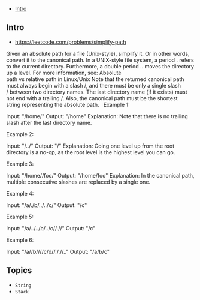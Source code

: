 - [Intro](#intro)

## Intro

- https://leetcode.com/problems/simplify-path

Given an absolute path for a file (Unix-style), simplify it. Or in other words, convert it to the canonical path.
In a UNIX-style file system, a period . refers to the current directory. Furthermore, a double period .. moves the directory up a level. For more information, see: Absolute path vs relative path in Linux/Unix
Note that the returned canonical path must always begin with a slash /, and there must be only a single slash / between two directory names. The last directory name (if it exists) must not end with a trailing /. Also, the canonical path must be the shortest string representing the absolute path.
 
Example 1:

Input: "/home/"
Output: "/home"
Explanation: Note that there is no trailing slash after the last directory name.

Example 2:

Input: "/../"
Output: "/"
Explanation: Going one level up from the root directory is a no-op, as the root level is the highest level you can go.

Example 3:

Input: "/home//foo/"
Output: "/home/foo"
Explanation: In the canonical path, multiple consecutive slashes are replaced by a single one.

Example 4:

Input: "/a/./b/../../c/"
Output: "/c"

Example 5:

Input: "/a/../../b/../c//.//"
Output: "/c"

Example 6:

Input: "/a//b////c/d//././/.."
Output: "/a/b/c"



## Topics

- `String`
- `Stack`


